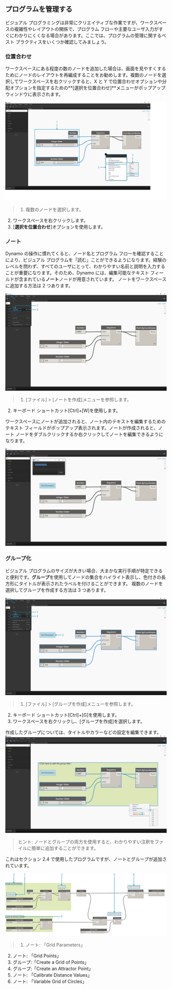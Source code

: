 

## プログラムを管理する

ビジュアル プログラミングは非常にクリエイティブな作業ですが、ワークスペースの複雑性やレイアウトの関係で、プログラム フローや主要なユーザ入力がすぐにわかりにくくなる場合があります。ここでは、プログラムの管理に関するベスト プラクティスをいくつか確認してみましょう。

### 位置合わせ

ワークスペースにある程度の数のノードを追加した場合は、画面を見やすくするためにノードのレイアウトを再編成することをお勧めします。複数のノードを選択してワークスペースを右クリックすると、X と Y で位置合わせオプションや分配オプションを指定するための**[選択を位置合わせ]**メニューがポップアップ ウィンドウに表示されます。

![位置合わせ](images/3-4/00-Align.jpg)

> 1. 複数のノードを選択します。
2. ワークスペースを右クリックします。
3. [**選択を位置合わせ**]オプションを使用します。

### ノート

Dynamo の操作に慣れてくると、ノード名とプログラム フローを確認することにより、ビジュアル プログラムを「読む」ことができるようになります。経験のレベルを問わず、すべてのユーザにとって、わかりやすい名前と説明を入力することが重要になります。そのため、Dynamo には、編集可能なテキスト フィールドが含まれている**ノート**ノードが用意されています。 ノートをワークスペースに追加する方法は 2 つあります。

![ノート](images/3-4/01-Notes01.jpg)

> 1. [ファイル] > [ノートを作成]メニューを参照します。
2. キーボード ショートカット[Ctrl]+[W]を使用します。

ワークスペースにノートが追加されると、ノート内のテキストを編集するためのテキスト フィールドがポップアップ表示されます。ノートが作成されると、ノート ノードをダブルクリックするか右クリックしてノートを編集できるようになります。

![ノートの編集](images/3-4/02-Notes02.jpg)

### グループ化

ビジュアル プログラムのサイズが大きい場合、大まかな実行手順が特定できると便利です。**グループ**を使用してノードの集合をハイライト表示し、色付きの長方形にタイトルが表示されたラベルを付けることができます。 複数のノードを選択してグループを作成する方法は 3 つあります。

![グループ](images/3-4/04-Groups01.jpg)

> 1. [ファイル] > [グループを作成]メニューを参照します。
2. キーボード ショートカット[Ctrl]+[G]を使用します。
3. ワークスペースを右クリックし、[グループを作成]を選択します。

作成したグループについては、タイトルやカラーなどの設定を編集できます。![グループ設定](images/3-4/05-Groups02.jpg)

> ヒント: ノードとグループの両方を使用すると、わかりやすい注釈をファイルに簡単に追加することができます。

これはセクション 2.4 で使用したプログラムですが、ノートとグループが追加されています。

![グループ化の例](images/3-4/03-Groups00.jpg)

> 1. ノート: 「Grid Parameters」
2. ノート: 「Grid Points」
3. グループ:「Create a Grid of Points」
4. グループ:「Create an Attractor Point」
5. ノート: 「Calibrate Distance Values」
6. ノート: 「Variable Grid of Circles」

